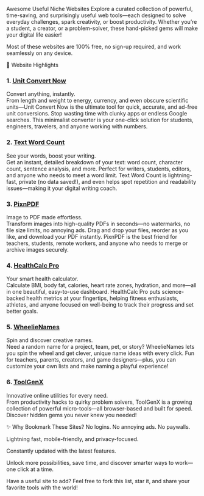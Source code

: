 Awesome Useful Niche Websites
Explore a curated collection of powerful, time-saving, and surprisingly useful web tools—each designed to solve everyday challenges, spark creativity, or boost productivity. Whether you’re a student, a creator, or a problem-solver, these hand-picked gems will make your digital life easier!

Most of these websites are 100% free, no sign-up required, and work seamlessly on any device.

🚀 Website Highlights
### 1. [Unit Convert Now](https://www.unitconvertnow.com/)
Convert anything, instantly.  
From length and weight to energy, currency, and even obscure scientific units—Unit Convert Now is the ultimate tool for quick, accurate, and ad-free unit conversions. Stop wasting time with clunky apps or endless Google searches. This minimalist converter is your one-click solution for students, engineers, travelers, and anyone working with numbers.

### 2. [Text Word Count](https://www.textwordcount.com/)
See your words, boost your writing.  
Get an instant, detailed breakdown of your text: word count, character count, sentence analysis, and more. Perfect for writers, students, editors, and anyone who needs to meet a word limit. Text Word Count is lightning-fast, private (no data saved!), and even helps spot repetition and readability issues—making it your digital writing coach.

### 3. [PixnPDF](https://www.pixnpdf.com/)
Image to PDF made effortless.  
Transform images into high-quality PDFs in seconds—no watermarks, no file size limits, no annoying ads. Drag and drop your files, reorder as you like, and download your PDF instantly. PixnPDF is the best friend for teachers, students, remote workers, and anyone who needs to merge or archive images securely.

### 4. [HealthCalc Pro](https://www.healthcalcpro.com/)
Your smart health calculator.  
Calculate BMI, body fat, calories, heart rate zones, hydration, and more—all in one beautiful, easy-to-use dashboard. HealthCalc Pro puts science-backed health metrics at your fingertips, helping fitness enthusiasts, athletes, and anyone focused on well-being to track their progress and set better goals.

### 5. [WheelieNames](https://www.wheelienames.com/)
Spin and discover creative names.  
Need a random name for a project, team, pet, or story? WheelieNames lets you spin the wheel and get clever, unique name ideas with every click. Fun for teachers, parents, creators, and game designers—plus, you can customize your own lists and make naming a playful experience!

### 6. [ToolGenX](https://www.toolgenx.com/)
Innovative online utilities for every need.  
From productivity hacks to quirky problem solvers, ToolGenX is a growing collection of powerful micro-tools—all browser-based and built for speed. Discover hidden gems you never knew you needed!


✨ Why Bookmark These Sites?
No logins. No annoying ads. No paywalls.

Lightning fast, mobile-friendly, and privacy-focused.

Constantly updated with the latest features.

Unlock more possibilities, save time, and discover smarter ways to work—one click at a time.

Have a useful site to add? Feel free to fork this list, star it, and share your favorite tools with the world!
